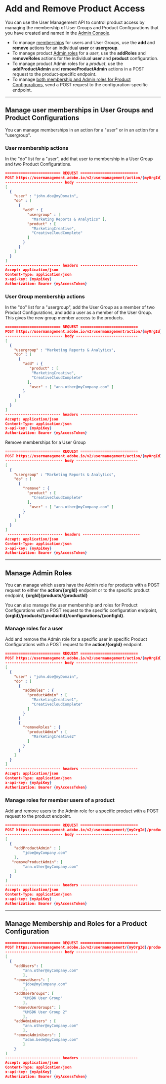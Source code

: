 # Add and Remove Product Access

You can use the User Management API to control product access by managing the membership of User Groups and Product Configurations that you have created and named in the [Admin Console](https://adminconsole.adobe.com/enterprise/).

* To manage [memberships](#user-membership-actions) for users and User Groups, use the **add** and **remove** actions for an individual **user** or **usergroup**.
* To manage product [Admin roles](#manage-admin-roles) for a _user_, use the **addRoles** and **removeRoles** actions for the individual **user** and **product** configuration.
* To manage product Admin roles for a _product_, use the **addProductAdmin** and **removeProductAdmin** actions in a POST request to the product-specific endpoint.
* To manage [both membership and Admin roles for Product Configurations](#manage-membership-and-roles-for-a-product-configuration), send a POST request to the configuration-specific endpoint.

***

## Manage user memberships in User Groups and Product Configurations

You can manage memberships in an action for a "user" or in an action for a "usergroup".

### User membership actions

In the "do" list for a "user", add that user to membership in a User Group and two Product Configurations.

```json
========================= REQUEST ==========================
POST https://usermanagement.adobe.io/v2/usermanagement/action/{myOrgId}
-------------------------- body ----------------------------
[
  {
    "user" : "john.doe@myDomain",
    "do" : [
      {
        "add" : {
          "usergroup" : [
            "Marketing Reports & Analytics" ],
          "product" : [
            "MarketingCreative",
            "CreativeCloudComplete"
          ]
        }
      }
    ]
  }
]
------------------------- headers --------------------------
Accept: application/json
Content-Type: application/json
x-api-key: {myApiKey}
Authorization: Bearer {myAccessToken}
```

### User Group membership actions

In the "do" list for a "usergroup", add the User Group as a member of two Product Configurations, and add a user as a member of the User Group. This gives the new group member access to the products.

```json
========================= REQUEST ==========================
POST https://usermanagement.adobe.io/v2/usermanagement/action/{myOrgId}
-------------------------- body ----------------------------
[
  {
    "usergroup" : "Marketing Reports & Analytics",
    "do" : [
      {
        "add" : {
           "product" : [
            "MarketingCreative",
            "CreativeCloudComplete"
          ],
           "user" : [ "ann.other@myCompany.com" ]
        }
      }
    ]
  }
]
------------------------- headers --------------------------
Accept: application/json
Content-Type: application/json
x-api-key: {myApiKey}
Authorization: Bearer {myAccessToken}
```

Remove memberships for a User Group

```json
========================= REQUEST ==========================
POST https://usermanagement.adobe.io/v2/usermanagement/action/{myOrgId}
-------------------------- body ----------------------------
[
  {
    "usergroup" : "Marketing Reports & Analytics",
    "do" : [
      {
        "remove" : {
          "product" : [
            "CreativeCloudComplete"
          ],
           "user" : [ "ann.other@myCompany.com" ]
        }
      }
    ]
  }
]
 ------------------------- headers --------------------------
Accept: application/json
Content-Type: application/json
x-api-key: {myApiKey}
Authorization: Bearer {myAccessToken}
```

***

## Manage Admin Roles

You can manage which users have the Admin role for products with a POST request to either the **action/{orgId}** endpoint or to the specific product endpoint, **{orgId}/products/{productId}**

You can also manage the user membership and roles for Product Configurations with a POST request to the specific configuration endpoint, **{orgId}/products/{productId}/configurations/{configId}**.

### Manage roles for a user

Add and remove the Admin role for a specific user in specific Product Configurations with a POST request to the **action/{orgId}** endpoint.

```json
========================= REQUEST ==========================
POST https://usermanagement.adobe.io/v2/usermanagement/action/{myOrgId}
-------------------------- body ----------------------------
[
  {
    "user" : "john.doe@myDomain",
    "do" : [
      {
        "addRoles" : {
          "productAdmin" : [
            "MarketingCreative1",
            "CreativeCloudComplete"
          ]
        }
      }
      {
        "removeRoles" : {
          "productAdmin" : [
            "MarketingCreative2"
          ]
        }
      }
    ]
  }
]
------------------------- headers --------------------------
Accept: application/json
Content-Type: application/json
x-api-key: {myApiKey}
Authorization: Bearer {myAccessToken}
```

### Manage roles for member users of a product

Add and remove users to the Admin role for a specific product with a POST request to the product endpoint.

```json
========================= REQUEST ==========================
POST https://usermanagement.adobe.io/v2/usermanagement/{myOrgId}/products/{myProductId}
-------------------------- body ----------------------------
[
  {
    "addProductAdmin" : [
        "jdoe@myCompany.com"
    ],
   "removeProductAdmin": [
        "ann.other@myCompany.com"
    ]
  }
]
------------------------- headers --------------------------
Accept: application/json
Content-Type: application/json
x-api-key: {myApiKey}
Authorization: Bearer {myAccessToken}
```

***

## Manage Membership and Roles for a Product Configuration

```json
========================= REQUEST ==========================
POST https://usermanagement.adobe.io/v2/usermanagement/{myOrgId}/products/{myProductId}/configurations/{myConfigId}
-------------------------- body ----------------------------
[
  {
    "addUsers": [
        "ann.other@myCompany.com"
        ],
    "removeUsers": [
        "jdoe@myCompany.com"
        ],
    "addUserGroups": [
        "UMSDK User Group"
        ],
    "removeUserGroups": [
        "UMSDK User Group 2"
        ],
    "addAdminUsers" : [
        "ann.other@myCompany.com"
        ],
    "removeAdminUsers": [
        "adam.bede@myCompany.com"
        ]
    }
]
------------------------- headers --------------------------
Accept: application/json
Content-Type: application/json
x-api-key: {myApiKey}
Authorization: Bearer {myAccessToken}
```

